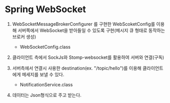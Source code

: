 # Spring WebSocket

1. WebSocketMessageBrokerConfigurer 를 구현한 WebScoketConfig를 이용해 서버쪽에서 WebSocket을 받아들일 수 있도록 구현(메시지 큐 형태로 동작하는 브로커 생성)
    - WebSocketConfig.class 

2. 클라이언트 측에서 SockJs와 Stomp-websocket를 활용하여 서버와 연결(구독)

3. 서버측에서 연결시 사용한 destination(ex. "/topic/hello")를 이용해 클라이언트에게 메세지를 보낼 수 있다.
    - NotificationService.class
    
4. 데이터는 Json형식으로 주고 받는다.